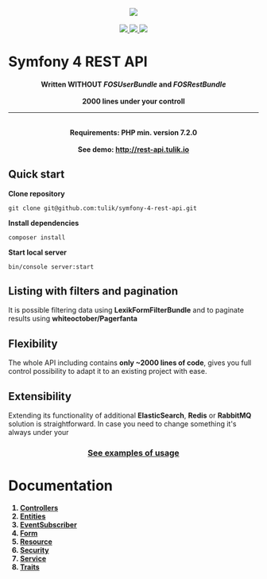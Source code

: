 <p align="center">
<a href="https://insight.symfony.com/projects/48af693f-97d3-4f11-a697-3e6ec9ff7e3c">
    <img src="https://insight.symfony.com/projects/48af693f-97d3-4f11-a697-3e6ec9ff7e3c/big.svg"/>
</a>
<br/>
<br/>
<a href="https://travis-ci.org/tulik/symfony-4-rest-api.svg?branch=master">
    <img src="https://travis-ci.org/tulik/symfony-4-rest-api.svg?branch=master"/>

<a href="https://scrutinizer-ci.com/g/tulik/symfony-4-rest-api/?branch=master">
    <img src="https://scrutinizer-ci.com/g/tulik/symfony-4-rest-api/badges/coverage.png?b=master"/>
</a>

<a href="https://scrutinizer-ci.com/g/tulik/symfony-4-rest-api/?branch=master">
    <img src="https://scrutinizer-ci.com/g/tulik/symfony-4-rest-api/badges/quality-score.png?b=master"/>
</a>

</p>

# Symfony 4 REST API

<h4 align="center">
Written <strong>WITHOUT</strong> <em>FOSUserBundle</em> and <em>FOSRestBundle</em> <br><br>
<strong> 2000 lines</strong> under your controll

<hr>
<br/>
Requirements: PHP min. version 7.2.0
<br/>
<br/>
See demo: <a href="http://rest-api.tulik.io">http://rest-api.tulik.io</a>
</h4>

## Quick start

**Clone repository**

```
git clone git@github.com:tulik/symfony-4-rest-api.git
```

**Install dependencies**

```
composer install
```

**Start local server**

```
bin/console server:start
```

## Listing with filters and pagination
It is possible filtering data using **LexikFormFilterBundle** and to paginate results using **whiteoctober/Pagerfanta**

## Flexibility
The whole API including contains **only ~2000 lines of code**, gives you full control possibility to adapt it to an existing project with ease.

## Extensibility
 Extending its functionality of additional **ElasticSearch**, **Redis** or **RabbitMQ** solution is straightforward. In case you need to change something it's always under your 

<h3 align="center">
<a href="EXAMPLES.md">See examples of usage</a>
</h3>

<strong>
</p>

# Documentation
1. [Controllers](../../tree/master/src/Controller)
2. [Entities](../../tree/master/src/Entity)
3. [EventSubscriber](../../tree/master/src/EventSubscriber)
4. [Form](../../tree/master/src/Form)
5. [Resource](../../tree/master/src/Resource)
6. [Security](../../tree/master/src/Security)
7. [Service](../../tree/master/src/Service)
8. [Traits](../../tree/master/src/Traits)
